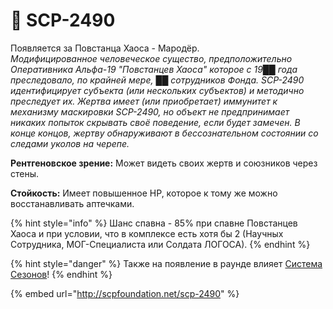 # 💂 SCP-2490

Появляется за Повстанца Хаоса - Мародёр.\
_Модифицированное человеческое существо, предположительно Оперативника Альфа-19 "Повстанцев Хаоса" которое с 19██ года преследовало, по крайней мере, ██ сотрудников Фонда. SCP-2490 идентифицирует субъекта (или нескольких субъектов) и методично преследует их. Жертва имеет (или приобретает) иммунитет к механизму маскировки SCP-2490, но объект не предпринимает никаких попыток скрывать своё поведение, если будет замечен. В конце концов, жертву обнаруживают в бессознательном состоянии со следами уколов на черепе._

**Рентгеновское зрение:** Может видеть своих жертв и союзников через стены.

**Стойкость:** Имеет повышенное HP, которое к тому же можно восстанавливать аптечками.

{% hint style="info" %}
Шанс спавна - 85% при спавне Повстанцев Хаоса и при условии, что в комплексе есть хотя бы 2 (Научных Сотрудника, МОГ-Специалиста или Солдата ЛОГОСА).
{% endhint %}

{% hint style="danger" %}
Также на появление в раунде влияет [Система Сезонов](../server-systems/seasons-system.md)!
{% endhint %}

{% embed url="http://scpfoundation.net/scp-2490" %}
